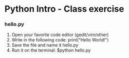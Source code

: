 
# Python Intro - Class exercise 

### hello.py 
1. Open your favorite code editor (gedit/vim/other)
2. Write in the following code: print("Hello World!")
4. Save the file and name it hello.py
5. Run it on the terminal: $python hello.py 

